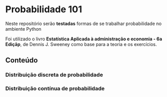 # Probabilidade 101
 Neste repositório serão **testadas** formas de se trabalhar probabilidade no ambiente Python
 
 Foi utilizado o livro **Estatística Aplicada à administração e economia - 6a Ediçãp**, de Dennis J. Sweeney como base para a teoria e os exercícios.
 
 ## **Conteúdo**<p>
 
 ### Distribuição discreta de probabilidade
 ### Distribuição contínua de probabilidade
